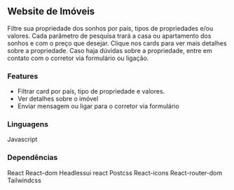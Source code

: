 ## Website de Imóveis

Filtre sua propriedade dos sonhos por país, tipos de propriedades e/ou valores. Cada parâmetro de pesquisa trará a casa ou apartamento dos sonhos e com o preço que desejar. Clique nos cards para ver mais detalhes sobre a propriedade. Caso haja dúvidas sobre a propriedade, entre em contato com o corretor via formulário ou ligação.

### Features

- Filtrar card por país, tipo de propriedade e valores.
- Ver detalhes sobre o imóvel
- Enviar mensagem ou ligar para o corretor via formulário

### Linguagens

Javascript


### Dependências

React
React-dom
Headlessui react
Postcss
React-icons
React-router-dom
Tailwindcss
